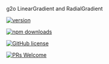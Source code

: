 g2o LinearGradient and RadialGradient

[![version](https://img.shields.io/npm/v/g2o-gradient.svg)](https://www.npmjs.com/package/g2o-gradient) 

[![npm downloads](https://img.shields.io/npm/dm/g2o-gradient.svg)](https://npm-stat.com/charts.html?package=g2o-gradient&from=2022-09-01)

[![GitHub license](https://img.shields.io/badge/license-MIT-blue.svg)](./LICENSE)

[![PRs Welcome](https://img.shields.io/badge/PRs-welcome-brightgreen.svg)](./CONTRIBUTING.md)
